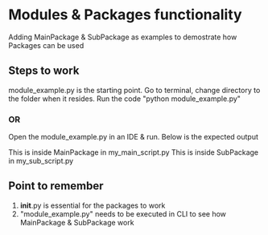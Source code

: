 # Modules & Packages functionality

Adding MainPackage & SubPackage as examples to demostrate how Packages can be used

## Steps to work

module_example.py is the starting point. Go to terminal, change directory to the folder when it resides.
Run the code "python module_example.py"

### OR

Open the module_example.py in an IDE & run. Below is the expected output

This is inside MainPackage in my_main_script.py
This is inside SubPackage in my_sub_script.py

## Point to remember
1. __init__.py is essential for the packages to work
2. "module_example.py" needs to be executed in CLI to see how MainPackage & SubPackage work

